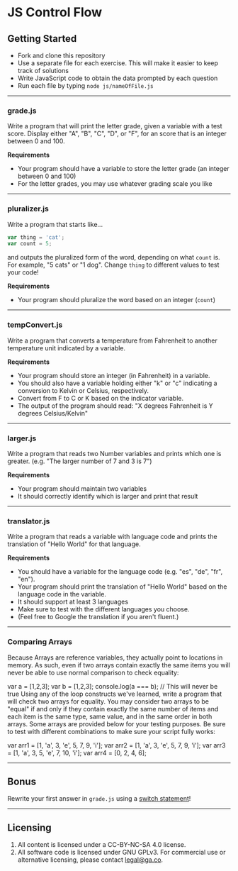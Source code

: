 # JS Control Flow

## Getting Started
* Fork and clone this repository
* Use a separate file for each exercise. This will make it easier to keep track of solutions
* Write JavaScript code to obtain the data prompted by each question
* Run each file by typing `node js/nameOfFile.js`
---

### grade.js
Write a program that will print the letter grade, given a variable with a test score. Display either "A", "B", "C", "D", or "F", for an score that is an integer between 0 and 100.

**Requirements**
* Your program should have a variable to store the letter grade (an integer between 0 and 100)
* For the letter grades, you may use whatever grading scale you like

---

### pluralizer.js
Write a program that starts like...

```js
var thing = 'cat';
var count = 5;
```
and outputs the pluralized form of the word, depending on what `count` is. For example, "5 cats" or "1 dog". Change `thing` to different values to test your code!

**Requirements**
* Your program should pluralize the word based on an integer (`count`)

---

### tempConvert.js
Write a program that converts a temperature from Fahrenheit to another temperature unit indicated by a variable.

**Requirements**
* Your program should store an integer (in Fahrenheit) in a variable.
* You should also have a variable holding either "k" or "c" indicating a conversion to Kelvin or Celsius, respectively.
* Convert from F to C or K based on the indicator variable.
* The output of the program should read: "X degrees Fahrenheit is Y degrees Celsius/Kelvin"

---

### larger.js
Write a program that reads two Number variables and prints which one is greater. (e.g. "The larger number of 7 and 3 is 7")

**Requirements**
* Your program should maintain two variables
* It should correctly identify which is larger and print that result

---

### translator.js
Write a program that reads a variable with language code and prints the translation of "Hello World" for that language.

**Requirements**
* You should have a variable for the language code (e.g. "es", "de", "fr", "en").
* Your program should print the translation of "Hello World" based on the language code in the variable.
* It should support at least 3 languages
* Make sure to test with the different languages you choose.
* (Feel free to Google the translation if you aren't fluent.)

---
### Comparing Arrays
Because Arrays are reference variables, they actually point to locations in memory. As such, even if two arrays contain exactly the same items you will never be able to use normal comparison to check equality:

var a = [1,2,3];
var b = [1,2,3];
console.log(a === b);  // This will never be true
Using any of the loop constructs we've learned, write a program that will check two arrays for equality. You may consider two arrays to be "equal" if and only if they contain exactly the same number of items and each item is the same type, same value, and in the same order in both arrays. Some arrays are provided below for your testing purposes. Be sure to test with different combinations to make sure your script fully works:

var arr1 = [1, 'a', 3, 'e', 5, 7, 9, 'i'];
var arr2 = [1, 'a', 3, 'e', 5, 7, 9, 'i'];
var arr3 = [1, 'a', 3, 5, 'e', 7, 10, 'i'];
var arr4 = [0, 2, 4, 6];

---

## Bonus

Rewrite your first answer in `grade.js` using a [switch statement](https://developer.mozilla.org/en-US/docs/Web/JavaScript/Reference/Statements/switch)! 

---

## Licensing
1. All content is licensed under a CC-BY-NC-SA 4.0 license.
2. All software code is licensed under GNU GPLv3. For commercial use or alternative licensing, please contact legal@ga.co.
